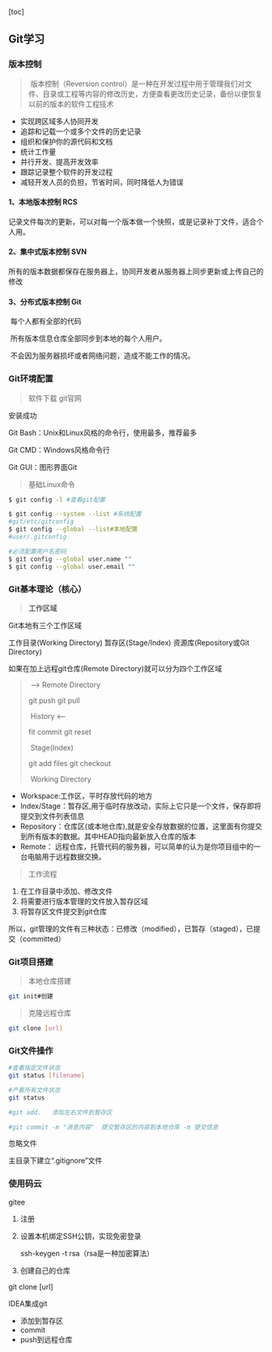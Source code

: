 [toc]



## Git学习

### 版本控制

> ​	版本控制（Reversion control）是一种在开发过程中用于管理我们对文件、目录或工程等内容的修改历史，方便查看更改历史记录，备份以便恢复以前的版本的软件工程技术

- 实现跨区域多人协同开发
- 追踪和记载一个或多个文件的历史记录
- 组织和保护你的源代码和文档
- 统计工作量
- 并行开发、提高开发效率
- 跟踪记录整个软件的开发过程
- 减轻开发人员的负担，节省时间，同时降低人为错误

####  1、本地版本控制  RCS

​		记录文件每次的更新，可以对每一个版本做一个快照，或是记录补丁文件，适合个人用。

#### 2、集中式版本控制	SVN

​		所有的版本数据都保存在服务器上，协同开发者从服务器上同步更新或上传自己的修改

#### 3、分布式版本控制 Git

​		每个人都有全部的代码

​		所有版本信息仓库全部同步到本地的每个人用户。

​		不会因为服务器损坏或者网络问题，造成不能工作的情况。

###  Git环境配置

> 软件下载 git官网

安装成功

Git Bash：Unix和Linux风格的命令行，使用最多，推荐最多

Git CMD：Windows风格命令行

Git GUI：图形界面Git

> 基础Linux命令



```bash
$ git config -l #查看git配置

$ git config --system --list #系统配置
#git/etc/gitconfig
$ git config --global --list#本地配置
#user/.gitconfig

#必须配置用户名密码
$ git config --global user.name ""
$ git config --global user.email ""
```

### Git基本理论（核心）

> **工作区域**

Git本地有三个工作区域 

工作目录(Working Directory)		暂存区(Stage/Index)		资源库(Repository或Git Directory)

如果在加上远程git仓库(Remote Directory)就可以分为四个工作区域

> ​	-->		Remote Directory 
>
> git push									git pull
>
> ​						History				  <--
>
> fit commit                                git reset
>
> ​                   Stage(Index)
>
> git add files 						git checkout
>
> ​					Working Directory

- Workspace:工作区，平时存放代码的地方
- Index/Stage：暂存区,用于临时存放改动，实际上它只是一个文件，保存即将提交到文件列表信息
- Repository：仓库区(或本地仓库),就是安全存放数据的位置，这里面有你提交到所有版本的数据。其中HEAD指向最新放入仓库的版本
- Remote： 远程仓库，托管代码的服务器，可以简单的认为是你项目组中的一台电脑用于远程数据交换。

> 工作流程

1. 在工作目录中添加、修改文件
2. 将需要进行版本管理的文件放入暂存区域
3. 将暂存区文件提交到git仓库

所以，git管理的文件有三种状态：已修改（modified），已暂存（staged），已提交（committed）

### Git项目搭建

> 本地仓库搭建

```bash
git init#创建
```

> 克隆远程仓库

```bash
git clone [url] 
```

### Git文件操作

```bash
#查看指定文件状态
git status [filename] 

#产看所有文件状态
git status

#git add.   添加左右文件到暂存区

#git commit -m "消息内容"  提交暂存区的内容到本地仓库 -m 提交信息
```

忽略文件

主目录下建立“.gitignore”文件

### 使用码云

gitee

1. 注册

2. 设置本机绑定SSH公钥，实现免密登录

   ssh-keygen -t rsa（rsa是一种加密算法）

3. 创建自己的仓库

git clone [url] 

IDEA集成git

- 添加到暂存区
- commit
- push到远程仓库


